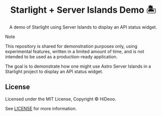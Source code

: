<div align="center">
  <h1>Starlight + Server Islands Demo 🏝️</h1>
  <p>A demo of Starlight using Server Islands to display an API status widget.</p>
</div>

> [!NOTE]  
> This repository is shared for demonstration purposes only, using experimental features, written in a limited amount of time, and is not intended to be used as a production-ready application.
>
> The goal is to demonstrate how one might use Astro Server Islands in a Starlight project to display an API status widget.

## License

Licensed under the MIT License, Copyright © HiDeoo.

See [LICENSE](https://github.com/hideoo/starlight-server-islands-hyperping/blob/main/LICENSE) for more information.
